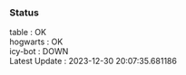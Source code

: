 ### Status


table : OK  
hogwarts : OK  
icy-bot : DOWN  
Latest Update : 2023-12-30 20:07:35.681186
